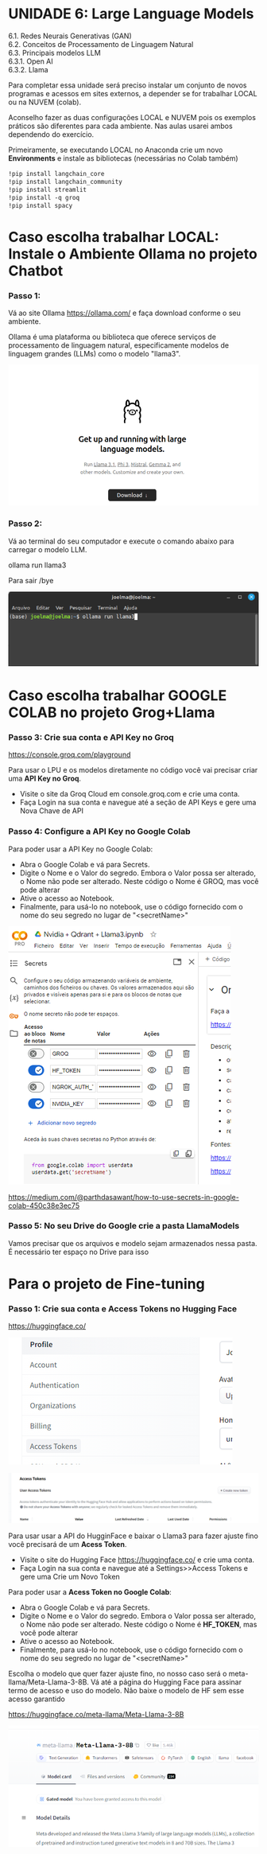 # **UNIDADE 6: Large Language Models**

6.1. Redes Neurais Generativas (GAN)  
6.2. Conceitos de Processamento de Linguagem Natural  
6.3. Principais modelos LLM  
  6.3.1. Open AI  
  6.3.2. Llama  

Para completar essa unidade será preciso instalar um conjunto de novos programas e acessos em sites externos, a depender se for trabalhar LOCAL ou na NUVEM (colab). 

Aconselho fazer as duas configurações LOCAL e NUVEM pois os exemplos práticos são diferentes para cada ambiente. Nas aulas usarei ambos dependendo do exercício.

Primeiramente, se executando LOCAL no Anaconda crie um novo **Environments**  e instale as bibliotecas (necessárias no Colab também)

```
!pip install langchain_core
!pip install langchain_community
!pip install streamlit
!pip install -q groq
!pip install spacy
```

# Caso escolha trabalhar LOCAL: Instale o Ambiente Ollama no projeto Chatbot
  
### Passo 1:

Vá ao site Ollama https://ollama.com/ e faça download conforme o seu ambiente.

Ollama é uma plataforma ou biblioteca que oferece serviços de processamento de linguagem natural, especificamente modelos de linguagem grandes (LLMs) como o modelo "llama3". 

![](../images/ollama.png)

### Passo 2:

Vá ao terminal do seu computador e execute o comando abaixo para carregar o modelo LLM.

ollama run llama3

Para sair /bye

![](../images/ollama2.png)

# Caso escolha trabalhar GOOGLE COLAB no projeto Grog+Llama


### Passo 3: Crie sua conta e API Key no Groq

https://console.groq.com/playground

Para usar o LPU e os modelos diretamente no código você vai precisar criar uma **API Key no Groq**.

*   Visite o site da Groq Cloud em console.groq.com e crie uma conta.
*   Faça Login na sua conta e navegue até a seção de API Keys e gere uma Nova Chave de API

### Passo 4: Configure a API Key no Google Colab

Para poder usar a API Key no Google Colab:

*   Abra o Google Colab e vá para Secrets.
*   Digite o Nome e o Valor do segredo. Embora o Valor possa ser alterado, o Nome não pode ser alterado. Neste código o Nome é GROQ, mas você pode alterar
*   Ative o acesso ao Notebook.
*   Finalmente, para usá-lo no notebook, use o código fornecido com o nome do seu segredo no lugar de "\<secretName\>"

  ![](../images/secret.png)
  
https://medium.com/@parthdasawant/how-to-use-secrets-in-google-colab-450c38e3ec75

### Passo 5: No seu Drive do Google crie a pasta LlamaModels

Vamos precisar que os arquivos e modelo sejam armazenados nessa pasta. É necessário ter espaço no Drive para isso

# Para o projeto de Fine-tuning

### Passo 1: Crie sua conta e Access Tokens no Hugging Face 

https://huggingface.co/

![](../images/HF.png)

![](../images/HF2.png)

Para usar usar a API do HugginFace e baixar o Llama3 para fazer ajuste fino você precisará de um **Acess Token**.

*   Visite o site do Hugging Face https://huggingface.co/ e crie uma conta.
*   Faça Login na sua conta e navegue até a Settings>>Access Tokens e gere uma Crie um Novo Token

Para poder usar a **Acess Token no Google Colab**:

*   Abra o Google Colab e vá para Secrets.
*   Digite o Nome e o Valor do segredo. Embora o Valor possa ser alterado, o Nome não pode ser alterado. Neste código o Nome é **HF_TOKEN**, mas você pode alterar
*   Ative o acesso ao Notebook.
*   Finalmente, para usá-lo no notebook, use o código fornecido com o nome do seu segredo no lugar de "\<secretName\>"

Escolha o modelo que quer fazer ajuste fino, no nosso caso será o meta-llama/Meta-Llama-3-8B. Vá até a página do Hugging Face para assinar termo de acesso e uso do modelo. Não baixe o modelo de HF sem esse acesso garantido

https://huggingface.co/meta-llama/Meta-Llama-3-8B

  ![](../images/HF3.png)
  
